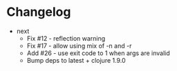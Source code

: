 Changelog
===========

* next
  * Fix #12 - reflection warning
  * Fix #17 - allow using mix of -n and -r
  * Add #26 - use exit code to 1 when args are invalid
  * Bump deps to latest + clojure 1.9.0


